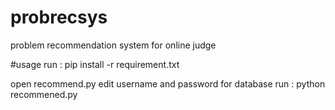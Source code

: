 # probrecsys
problem recommendation system for online judge

#usage
run :
pip install -r requirement.txt

open recommend.py edit username and password for database
run :
python recommened.py 
